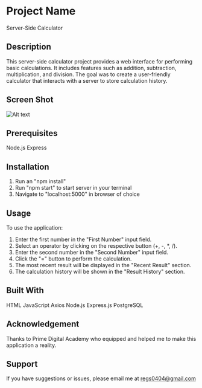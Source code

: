 # Project Name

Server-Side Calculator

## Description

This server-side calculator project provides a web interface for performing basic calculations. It includes features such as addition, subtraction, multiplication, and division. The goal was to create a user-friendly calculator that interacts with a server to store calculation history.

## Screen Shot
![Alt text](<Screenshot 2023-12-25 at 5.47.26 PM.png>)

## Prerequisites

Node.js
Express

## Installation

1. Run an "npm install"
2. Run "npm start" to start server in your terminal
3. Navigate to "localhost:5000" in browser of choice

## Usage

To use the application:

1. Enter the first number in the "First Number" input field.
2. Select an operator by clicking on the respective button (+, -, *, /).
3. Enter the second number in the "Second Number" input field.
4. Click the "=" button to perform the calculation.
5. The most recent result will be displayed in the "Recent Result" section.
6. The calculation history will be shown in the "Result History" section.

## Built With

HTML
JavaScript
Axios
Node.js
Express.js
PostgreSQL

## Acknowledgement

Thanks to Prime Digital Academy who equipped and helped me to make this application a reality. 

## Support

If you have suggestions or issues, please email me at regs0404@gmail.com
